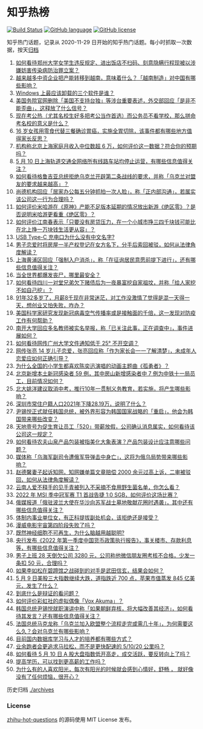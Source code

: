 # 知乎热榜
[![Build Status](https://github.com/ToWeLong/zhihu-hot-questions/workflows/CI/badge.svg)](https://github.com/ToWeLong/zhihu-hot-questions/actions)
[![GitHub language](https://img.shields.io/badge/language-golang-orange.svg)](https://golang.org/)
[![GitHub license](https://img.shields.io/github/license/ToWeLong/zhihu-hot-questions)](https://github.com/ToWeLong/zhihu-hot-questions/blob/main/LICENSE)

知乎热门话题，记录从 2020-11-29 日开始的知乎热门话题。每小时抓取一次数据，按天[归档](./archives)

<!-- BEGIN -->

1. [如何看待郑州大学女学生违反规定、进出饭店不扫码、刻意隐瞒行程现被以涉嫌妨害传染病防治罪立案？](https://www.zhihu.com/question/531659406)
1. [越来越多中资企业把产能转移到越南，意味着什么？「越南制造」对中国有哪些影响？](https://www.zhihu.com/question/531975821)
1. [Windows 上最应该卸载的三个软件是谁？](https://www.zhihu.com/question/531532401)
1. [美国务院官网删除「美国不支持台独」等涉台重要表述，外交部回应「是非不能歪曲」，这释放了什么信号？](https://www.zhihu.com/question/532132763)
1. [现在考公热（尤其名校生好多把考公当作首选）而公务员不看学校，那么拼命考名校的意义是什么？](https://www.zhihu.com/question/531504167)
1. [16 岁女孩用零食代替三餐确诊胃癌，实施全胃切除，该事件都有哪些地方值得家长反思？](https://www.zhihu.com/question/531772538)
1. [机构称北京上海家庭月收入中位数超 6 万，如何评价这一数据？符合你的预期吗？](https://www.zhihu.com/question/532086367)
1. [5 月 10 日上海轨道交通全网络所有线路车站均停止运营，有哪些信息值得关注？](https://www.zhihu.com/question/532118418)
1. [如何看待格鲁吉亚总统拒绝乌克兰开辟第二条战线的要求，并称「乌克兰对盟友的要求越来越高」？](https://www.zhihu.com/question/531999098)
1. [尚德机构回应「居家办公每五分钟抓拍一次人脸」，称「正内部沟通」，若属实该公司这一行为合理吗？](https://www.zhihu.com/question/532091225)
1. [如何评价米哈游在《原神》产能不足版本延期的情况放出新游《绝区零》？是否说明米哈游更看重《绝区零》？](https://www.zhihu.com/question/531862788)
1. [如何评价江南春表示「只要没有房贷压力，在一个小城市挣三四千块钱可能比在北上挣一万块钱生活更从容」？](https://www.zhihu.com/question/532091127)
1. [USB Type-C 充电口为什么没有中文名字?](https://www.zhihu.com/question/483019525)
1. [男子恋爱时将房屋一半产权登记在女方名下，分手后索回被驳，如何从法律角度解读？](https://www.zhihu.com/question/531987022)
1. [上海黄浦区回应「强制入户消杀」，称「在征询居民意愿前提下进行」，还有哪些信息值得关注？](https://www.zhihu.com/question/532139369)
1. [当全世界都爆发丧尸，哪里最安全？](https://www.zhihu.com/question/64232240)
1. [如何看待四川一对堂兄弟欠下赌债后为一夜暴富挖自家祖坟，并称「给人家挖不如自己挖」？](https://www.zhihu.com/question/532080196)
1. [91年32多岁了，月薪8千现在非常迷茫，对工作没激情了觉得是混一天得一天，想创业又怕失败，咋办？](https://www.zhihu.com/question/532075159)
1. [美国科学家研究发现新冠病毒空气传播率或是接触面的千倍，这一发现对防疫工作有何帮助？](https://www.zhihu.com/question/532083514)
1. [南开大学回应多名教师被实名举报，称「已关注此事，正在调查中」，事件进展如何？](https://www.zhihu.com/question/532128258)
1. [如何看待网传广州大学文件通知低于 25° 不开空调？](https://www.zhihu.com/question/531931426)
1. [网传张亮 14 岁儿子恋爱，张亮回应称「作为家长会一一了解清楚」，未成年人恋爱应如何正确引导？](https://www.zhihu.com/question/532030415)
1. [为什么全国的小学生都喜欢陈奕迅演唱的动画主题曲《孤勇者》？](https://www.zhihu.com/question/524618865)
1. [北京新增本土新冠感染者 59 例，其中房山新增感染者中 7 例为中铁十一局员工，目前情况如何？](https://www.zhihu.com/question/532150709)
1. [北大姚洋建议取消中考，推行10年一贯制义务教育，若实施，将产生哪些影响？](https://www.zhihu.com/question/532096146)
1. [深圳市常住户籍人口2021年下降28.19万，说明了什么？](https://www.zhihu.com/question/531812568)
1. [尹锡悦正式就任韩国总统，被外界形容为韩国国家战略的「重启」，他会为韩国带来哪些改变？](https://www.zhihu.com/question/532110553)
1. [天地壹号为促生育让员工「520」带薪放假，公司确认消息属实，如何看待该公司这一规定？](https://www.zhihu.com/question/532002711)
1. [如何看待农夫山泉产品包装被指美化大象表演？产品包装设计应注意哪些问题？](https://www.zhihu.com/question/532084554)
1. [媒体称「乌海军副司令遭俄军导弹击中身亡」，这将为俄乌局势带来哪些影响？](https://www.zhihu.com/question/532158607)
1. [赵德馨妻子起诉知网，知网嫌单篇文章赔偿 2000 余元过高上诉，二审被驳回，如何从法律角度解读？](https://www.zhihu.com/question/531971052)
1. [云南人爱不释手的见手青被列入不采摘不食用野生菌名单，你怎么看？](https://www.zhihu.com/question/531770045)
1. [2022 年 MSI 季中冠军赛 T1 首战告捷 1:0 SGB，如何评价这场比赛？](https://www.zhihu.com/question/532147305)
1. [俄媒报道「俄驻波兰大使在华沙向苏军战士墓地敬献花圈时遇袭」，其中还有哪些信息值得关注？](https://www.zhihu.com/question/532032808)
1. [体制内事业单位女，有正科提拔副处机会，该拒绝还是接受？](https://www.zhihu.com/question/523658476)
1. [漫威电影宇宙第四阶段失败了吗？](https://www.zhihu.com/question/531671604)
1. [既然神经细胞不可再生，为什么脑越用越聪明?](https://www.zhihu.com/question/531806322)
1. [央行发布《2022 年第一季度中国货币政策执行报告》，事关楼市、存款利息等，有哪些信息值得关注？](https://www.zhihu.com/question/532080205)
1. [男子上班 28 天倒欠公司 3280 元，公司称他微信朋友圈考核不合格，少发一条扣 50 元，合理吗？](https://www.zhihu.com/question/532024467)
1. [如果李如松在碧蹄馆之战碰到的对手是武田信玄，结果会如何？](https://www.zhihu.com/question/53387441)
1. [5 月 9 日美股三大指数继续大跌，道指跌近 700 点，苹果市值蒸发 845 亿美元，发生了什么？](https://www.zhihu.com/question/532079182)
1. [到底什么是辩证的看问题？](https://www.zhihu.com/question/56713135)
1. [如何评价彩虹社的虚拟偶像「Vox Akuma」？](https://www.zhihu.com/question/508424194)
1. [韩国总统尹锡悦就职演讲中称「如果朝鲜弃核，将大幅改善其经济」，如何看待其发言？还有哪些信息值得关注？](https://www.zhihu.com/question/532122867)
1. [法国总统马克龙称「乌克兰加入欧盟整个流程走完或需几十年」，为何需要这么久？会对乌克兰有哪些影响？](https://www.zhihu.com/question/532094473)
1. [目前国内数据库学习与人才的培养都有哪些方式？](https://www.zhihu.com/question/532142039)
1. [业余跑者会更追求马拉松，而不是更快配速的 5/10/20 公里吗？](https://www.zhihu.com/question/528240088)
1. [如何看待 5 月 10 日 A 股大盘指数低开高走，成交活跃，要反转向上了吗？](https://www.zhihu.com/question/532134518)
1. [提高学历，可以找到更高薪的工作吗？](https://www.zhihu.com/question/531722994)
1. [为什么有的人喜欢阳光，每次有阳光的时候就会感到心情好，舒畅 ， 就好像没有了任何烦恼，很开心？](https://www.zhihu.com/question/431730365)

<!-- END -->

历史归档 [./archives](./archives)


### License
[zhihu-hot-questions](https://github.com/towelong/zhihu-hot-questions) 的源码使用 MIT License 发布。